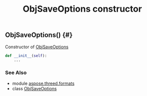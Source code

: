 ﻿---
title: ObjSaveOptions constructor
second_title: Aspose.3D for Python via .NET API References
description: 
type: docs
weight: 10
url: /python-net/aspose.threed.formats/objsaveoptions/__init__/
is_root: false
---

## ObjSaveOptions() {#}

Constructor of [ObjSaveOptions](/3d/python-net/aspose.threed.formats/objsaveoptions)



```python
def __init__(self):
    ...
```





### See Also
* module [aspose.threed.formats](../../)
* class [ObjSaveOptions](/3d/python-net/aspose.threed.formats/objsaveoptions)
